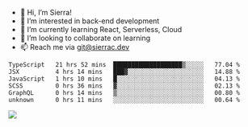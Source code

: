 - 👋 Hi, I’m Sierra!
- 👀 I’m interested in back-end development
- 🌱 I’m currently learning React, Serverless, Cloud
- 💞️ I’m looking to collaborate on learning
- 📫 Reach me via git@sierrac.dev

<!--START_SECTION:waka-->

```text
TypeScript   21 hrs 52 mins  ███████████████████▒░░░░░   77.04 %
JSX          4 hrs 14 mins   ███▓░░░░░░░░░░░░░░░░░░░░░   14.88 %
JavaScript   1 hrs 10 mins   █░░░░░░░░░░░░░░░░░░░░░░░░   04.13 %
SCSS         0 hrs 36 mins   ▓░░░░░░░░░░░░░░░░░░░░░░░░   02.13 %
GraphQL      0 hrs 14 mins   ▒░░░░░░░░░░░░░░░░░░░░░░░░   00.80 %
unknown      0 hrs 11 mins   ░░░░░░░░░░░░░░░░░░░░░░░░░   00.64 %
```

<!--END_SECTION:waka-->


![](https://hit.yhype.me/github/profile?user_id=7351311)
